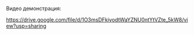 Видео демонстрация:

https://drive.google.com/file/d/1O3msDFkiyodtWaYZNU0ntYtVZte_5kW8/view?usp=sharing